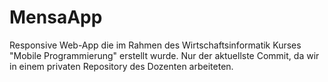 # MensaApp
Responsive Web-App die im Rahmen des Wirtschaftsinformatik Kurses "Mobile Programmierung" erstellt wurde. Nur der aktuellste Commit, da wir in einem privaten Repository des Dozenten arbeiteten.
